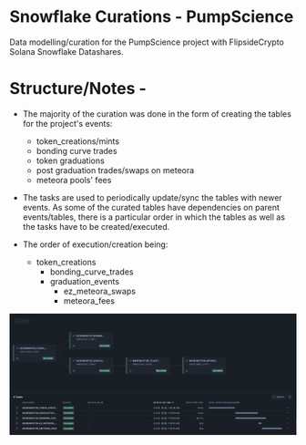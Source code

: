 # Snowflake Curations - PumpScience
Data modelling/curation for the PumpScience project with FlipsideCrypto Solana Snowflake Datashares.

# Structure/Notes - 
- The majority of the curation was done in the form of creating the tables for the project's events:
  - token_creations/mints
  - bonding curve trades
  - token graduations
  - post graduation trades/swaps on meteora
  - meteora pools' fees

- The tasks are used to periodically update/sync the tables with newer events. As some of the curated tables have dependencies on parent events/tables, there is a particular order in which the tables as well as the tasks have to be created/executed.

- The order of execution/creation being: 
    - token_creations
        - bonding_curve_trades
        - graduation_events
          - ez_meteora_swaps
          - meteora_fees

![tasks execution flow](https://github.com/0xthelaughingman/Snowflake-Curations---PumpScience/blob/main/images/tasks_graph.png)


